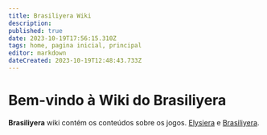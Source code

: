```yaml
---
title: Brasiliyera Wiki
description: 
published: true
date: 2023-10-19T17:56:15.310Z
tags: home, pagina inicial, principal
editor: markdown
dateCreated: 2023-10-19T12:48:43.733Z
---
```


# Bem-vindo à Wiki do Brasiliyera

**Brasiliyera** wiki contém os conteúdos sobre os jogos. [Elysiera](https://elysiera.com) e [Brasiliyera](https://brasiliyera.com).